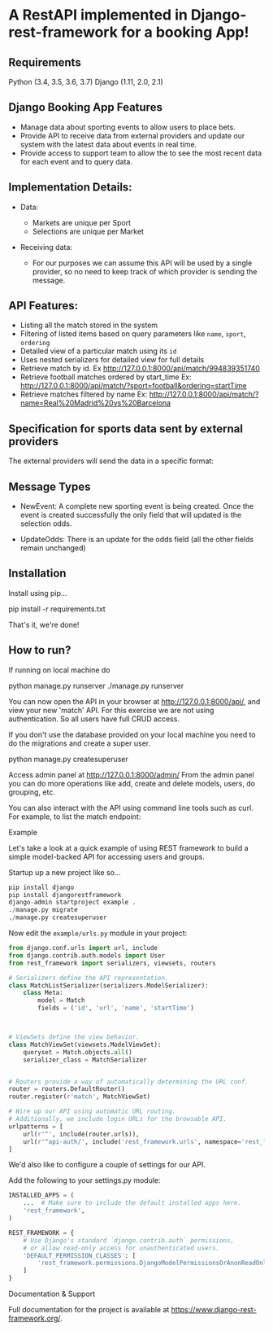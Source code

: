 # A RestAPI implemented in Django-rest-framework for a booking App!

## Requirements

Python (3.4, 3.5, 3.6, 3.7)
Django (1.11, 2.0, 2.1)

## Django Booking App Features

* Manage data about sporting events to allow users to place bets.
* Provide API to receive data from external providers and update our system with the latest data about events in real time.
* Provide access to support team to allow the to see the most recent data for each event and to query data.

## Implementation Details:

* Data:
    - Markets are unique per Sport
    - Selections are unique per Market

* Receiving data:
    - For our purposes we can assume this API will be used by a single provider, so no need to keep track of which provider is sending the
    message.

## API Features:

* Listing all the match stored in the system
* Filtering of listed items based on query parameters like `name`, `sport`, `ordering`
* Detailed view of a particular match using its `id`
* Uses nested serializers for detailed view for full details
* Retrieve match by id. Ex http://127.0.0.1:8000/api/match/994839351740
* Retrieve football matches ordered by start_time Ex: http://127.0.0.1:8000/api/match/?sport=football&ordering=startTime
* Retrieve matches filtered by name Ex: http://127.0.0.1:8000/api/match/?name=Real%20Madrid%20vs%20Barcelona

## Specification for sports data sent by external providers

The external providers will send the data in a specific format:

## Message Types

* NewEvent:
A complete new sporting event is being created. Once the event is created successfully
the only field that will updated is the selection odds.

* UpdateOdds:
There is an update for the odds field (all the other fields remain unchanged)

## Installation

Install using pip...

pip install -r requirements.txt

That's it, we're done!

## How to run?

If running on local machine do

python manage.py runserver
./manage.py runserver

You can now open the API in your browser at http://127.0.0.1:8000/api/, and view your new 'match' API.
For this exercise we are not using authentication. So all users have full CRUD access.

If you don't use the database provided on your local machine you need to do the
migrations and create a super user.

python manage.py createsuperuser

Access admin panel at http://127.0.0.1:8000/admin/
From the admin panel you can do more operations like add, create and delete models,
users, do grouping, etc.

You can also interact with the API using command line tools such as curl. For example, to list the match endpoint:


Example

Let's take a look at a quick example of using REST framework to build a simple model-backed API for accessing users and groups.

Startup up a new project like so...
```python
pip install django
pip install djangorestframework
django-admin startproject example .
./manage.py migrate
./manage.py createsuperuser
```
Now edit the `example/urls.py` module in your project:
```python
from django.conf.urls import url, include
from django.contrib.auth.models import User
from rest_framework import serializers, viewsets, routers

# Serializers define the API representation.
class MatchListSerializer(serializers.ModelSerializer):
    class Meta:
        model = Match
        fields = ('id', 'url', 'name', 'startTime')
```

```python


# ViewSets define the view behavior.
class MatchViewSet(viewsets.ModelViewSet):
    queryset = Match.objects.all()
    serializer_class = MatchSerializer
```

```python

# Routers provide a way of automatically determining the URL conf.
router = routers.DefaultRouter()
router.register(r'match', MatchViewSet)

```
```python
# Wire up our API using automatic URL routing.
# Additionally, we include login URLs for the browsable API.
urlpatterns = [
    url(r'^', include(router.urls)),
    url(r'^api-auth/', include('rest_framework.urls', namespace='rest_framework'))
]

```
We'd also like to configure a couple of settings for our API.

Add the following to your settings.py module:
```python
INSTALLED_APPS = (
    ...  # Make sure to include the default installed apps here.
    'rest_framework',
)

REST_FRAMEWORK = {
    # Use Django's standard `django.contrib.auth` permissions,
    # or allow read-only access for unauthenticated users.
    'DEFAULT_PERMISSION_CLASSES': [
        'rest_framework.permissions.DjangoModelPermissionsOrAnonReadOnly'
    ]
}
```
Documentation & Support

Full documentation for the project is available at https://www.django-rest-framework.org/.
